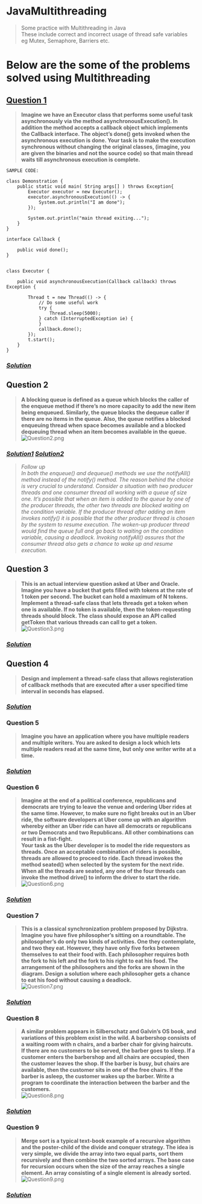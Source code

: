 # JavaMultithreading
> Some practice with Multithreading in Java <br/>
> These include correct and incorrect usage of thread safe variables <br/>
> eg Mutex, Semaphore, Barriers etc.

# Below are the some of the problems solved using Multithreading

## <ins>Question 1
>__Imagine we have an Executor class that performs some useful task asynchronously via the method asynchronousExecution().
In addition the method accepts a callback object which implements the Callback interface.
The object’s done() gets invoked when the asynchronous execution is done.
Your task is to make the execution synchronous without changing the original classes,
(imagine, you are given the binaries and not the source code) so that main thread waits till asynchronous execution is complete.__

```
SAMPLE CODE:

class Demonstration {
    public static void main( String args[] ) throws Exception{
        Executor executor = new Executor();
        executor.asynchronousExecution(() -> {
            System.out.println("I am done");
        });

        System.out.println("main thread exiting...");
    }
}

interface Callback {

    public void done();
}


class Executor {

    public void asynchronousExecution(Callback callback) throws Exception {

        Thread t = new Thread(() -> {
            // Do some useful work
            try {
                Thread.sleep(5000);
            } catch (InterruptedException ie) {
            }
            callback.done();
        });
        t.start();
    }
}
```

### _[Solution](https://github.com/ab13roy/JavaMultithreading/blob/master/src/AsyncToSync.java)_ 


## Question 2
>__A blocking queue is defined as a queue which blocks the caller of the enqueue method if there’s no more capacity to add the new item being enqueued. Similarly, the queue blocks the dequeue caller if there are no items in the queue. Also, the queue notifies a blocked enqueuing thread when space becomes available and a blocked dequeuing thread when an item becomes available in the queue.__ </br>
![Question2.png](assets%2FQuestion2.png)
### _[Solution1](https://github.com/ab13roy/JavaMultithreading/blob/master/src/BlockingQueueExample.java)_ _[Solution2](https://github.com/ab13roy/JavaMultithreading/blob/master/src/BlockingQueueExample2.java)_
> *Follow up* </br>
> *In both the enqueue() and dequeue() methods we use the notifyAll() method instead of the notify() method. The reason behind the choice is very crucial to understand. Consider a situation with two producer threads and one consumer thread all working with a queue of size one. It’s possible that when an item is added to the queue by one of the producer threads, the other two threads are blocked waiting on the condition variable. If the producer thread after adding an item invokes notify() it is possible that the other producer thread is chosen by the system to resume execution. The woken-up producer thread would find the queue full and go back to waiting on the condition variable, causing a deadlock. Invoking notifyAll() assures that the consumer thread also gets a chance to wake up and resume execution.*

## Question 3
>__This is an actual interview question asked at Uber and Oracle. Imagine you have a bucket that gets filled with tokens at the rate of 1 token per second. The bucket can hold a maximum of N tokens. Implement a thread-safe class that lets threads get a token when one is available. If no token is available, then the token-requesting threads should block. The class should expose an API called getToken that various threads can call to get a token. </br>__
![Question3.png](assets%2FQuestion3.png)
### _[Solution](https://github.com/ab13roy/JavaMultithreading/blob/master/src/RateLimiterExample1.java)_

## Question 4
>__Design and implement a thread-safe class that allows registeration of callback methods that are executed after a user specified time interval in seconds has elapsed.__
### _[Solution](https://github.com/ab13roy/JavaMultithreading/blob/master/src/DeferredCallback.java)_

### Question 5
>__Imagine you have an application where you have multiple readers and multiple writers. You are asked to design a lock which lets multiple readers read at the same time, but only one writer write at a time.__
### _[Solution](https://github.com/ab13roy/JavaMultithreading/blob/master/src/ReadWriteLock.java)_

### Question 6
>__Imagine at the end of a political conference, republicans and democrats are trying to leave the venue and ordering Uber rides at the same time. However, to make sure no fight breaks out in an Uber ride, the software developers at Uber come up with an algorithm whereby either an Uber ride can have all democrats or republicans or two Democrats and two Republicans. All other combinations can result in a fist-fight. </br>
> Your task as the Uber developer is to model the ride requestors as threads. Once an acceptable combination of riders is possible, threads are allowed to proceed to ride. Each thread invokes the method seated() when selected by the system for the next ride. When all the threads are seated, any one of the four threads can invoke the method drive() to inform the driver to start the ride. </br>__
![Question6.png](assets%2FQuestion6.png)
### _[Solution](https://github.com/ab13roy/JavaMultithreading/blob/master/src/CyclicBarrierExample.java)_

### Question 7
>__This is a classical synchronization problem proposed by Dijkstra. </br>
Imagine you have five philosopher’s sitting on a roundtable. The philosopher’s do only two kinds of activities. One they contemplate, and two they eat. However, they have only five forks between themselves to eat their food with. Each philosopher requires both the fork to his left and the fork to his right to eat his food. The arrangement of the philosophers and the forks are shown in the diagram. Design a solution where each philosopher gets a chance to eat his food without causing a deadlock. </br>__
![Question7.png](assets%2FQuestion7.png)
### _[Solution](https://github.com/ab13roy/JavaMultithreading/blob/master/src/DiningPhilosopher.java)_

### Question 8
>__A similar problem appears in Silberschatz and Galvin’s OS book, and variations of this problem exist in the wild. A barbershop consists of a waiting room with n chairs, and a barber chair for giving haircuts. If there are no customers to be served, the barber goes to sleep. If a customer enters the barbershop and all chairs are occupied, then the customer leaves the shop. If the barber is busy, but chairs are available, then the customer sits in one of the free chairs. If the barber is asleep, the customer wakes up the barber. Write a program to coordinate the interaction between the barber and the customers. </br>__
![Question8.png](assets%2FQuestion8.png)
### _[Solution](https://github.com/ab13roy/JavaMultithreading/blob/master/src/BarberProblem.java)_


### Question 9
>__Merge sort is a typical text-book example of a recursive algorithm and the poster-child of the divide and conquer strategy. The idea is very simple, we divide the array into two equal parts, sort them recursively and then combine the two sorted arrays. The base case for recursion occurs when the size of the array reaches a single element. An array consisting of a single element is already sorted. </br>__
![Question9.png](assets%2FQuestion9.png)
### _[Solution](https://github.com/ab13roy/JavaMultithreading/blob/master/src/MultithreadedMergeSort.java)_




